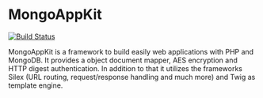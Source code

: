 # MongoAppKit #

[![Build Status](https://secure.travis-ci.org/MadCatme/mongoappkit.png?branch=master)](http://travis-ci.org/MadCatme/mongoappkit)

MongoAppKit is a framework to build easily web applications with PHP and MongoDB. It provides a object document mapper, AES encryption and HTTP digest authentication. In addition to that it utilizes the frameworks Silex (URL routing, request/response handling and much more) and Twig as template engine.
